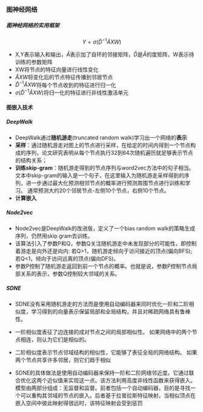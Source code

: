 ### 图神经网络

##### 图神经网络的实用框架

$$
Y = \sigma(\hat D^{-1} \hat A XW)
$$

- X,Y表示输入和输出，$\hat A$表示加了自环的邻接矩阵，$\hat D$是$\hat A$的度矩阵，W表示待训练的参数矩阵
- XW将节点的特征向量进行线性变化
- $\hat A XW$将变化后的节点特征传播到邻居节点
- $\hat D^{-1} \hat A XW$将每个节点收到的特征进行归一化
- $\sigma(\hat D^{-1} \hat A XW)$将归一化的特征进行非线性激活单元

#### 图嵌入技术

##### DeepWalk

- DeepWalk通过**随机游走**(truncated random walk)学习出一个网络的**表示**
- **采样**：通过随机游走对图上的节点进行采样，在给定的时间内得到一个节点构成的序列，论文研究表明从每个节点执行32到64次随机遍历就足够表示节点的结构关系；
- **训练skip-gram**：随机游走得到的节点序列与word2vec方法中的句子相当。文本中skip-gram的输入是一个句子，在这里输入为随机游走采样得到的序列，进一步通过最大化预测相邻节点的概率进行预测周围节点进行训练和学习。 通常预测大约20个邻居节点-左侧10个节点，右侧10个节点。
- **计算嵌入**

##### Node2vec

- Node2vec是DeepWalk的改进版，定义了一个bias random walk的策略生成序列，仍然用skip gram去训练。
- 该算法引入了参数P和Q，参数Q关注随机游走中未发现部分的可能性，即控制着游走是向外还是向内: 若Q>1，随机游走倾向于访问接近的顶点(偏向BFS); 若Q<1，倾向于访问远离的顶点(偏向DFS)。
- 参数P控制了随机游走返回到前一个节点的概率。也就是说，参数P控制节点局部关系的表示，参数Q控制较大邻域的关系。

#####  SDNE

- SDNE没有采用随机游走的方法而是使用自动编码器来同时优化一阶和二阶相似度，学习得到的向量表示保留局部和全局结构，并且对稀疏网络具有鲁棒性。

- 一阶相似度表征了边连接的成对节点之间的局部相似性。 如果网络中的两个节点相连，则认为它们是相似的。

- 二阶相似度表示节点邻域结构的相似性，它能够了表征全局的网络结构。 如果两个节点共享许多邻居，则它们趋于相似
- SDNE的具体做法是使用自动编码器来保持一阶和二阶网络邻近度。它通过联合优化这两个近似值来实现这一点。该方法利用高度非线性函数来获得嵌入。模型由两部分组成：无监督和监督。前者包括一个自动编码器，目的是寻找一个可以重构其邻域的节点的嵌入。后者基于拉普拉斯特征映射，当相似顶点在嵌入空间中彼此映射得很远时，该特征映射会受到惩罚

